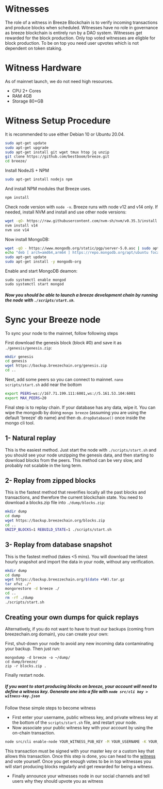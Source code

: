 # Witnesses
The role of a witness in Breeze Blockchain is to verify incoming transactions and produce blocks when scheduled. Witnesses have no role in governance as breeze blockchain is entirely run by a DAO system. Witnesses get rewarded for the block production. Only top voted witnesses are eligble for block production. To be on top you need user upvotes which is not dependent on token staking.

# Witness Hardware
As of mainnet launch, we do not need high resources.
* CPU 2+ Cores
* RAM 4GB
* Storage 80+GB

# Witness Setup Procedure
It is recommended to use either Debian 10 or Ubuntu 20.04.

```bash
sudo apt-get update
sudo apt-get upgrade
sudo apt-get install git wget tmux htop jq unzip
git clone https://github.com/bestboom/breeze.git
cd breeze/
```

Install NodeJS + NPM
```bash
sudo apt-get install nodejs npm
```

And install NPM modules that Breeze uses.
```bash
npm install
```

Check node version with `node -v`. Breeze runs with node v12 and v14 only. If needed, install NVM and install and use other node versions:
```bash
wget -qO- https://raw.githubusercontent.com/nvm-sh/nvm/v0.35.3/install.sh | bash
nvm install v14
nvm use v14
```
Now install MongoDB:
```bash
wget -qO - https://www.mongodb.org/static/pgp/server-5.0.asc | sudo apt-key add -
echo "deb [ arch=amd64,arm64 ] https://repo.mongodb.org/apt/ubuntu focal/mongodb-org/5.0 multiverse" | sudo tee /etc/apt/sources.list.d/mongodb-org-5.0.list
sudo apt-get update
sudo apt-get install -y mongodb-org
```

Enable and start MongoDB deamon:
```
sudo systemctl enable mongod
sudo systemctl start mongod
```

##### Now you should be able to launch a breeze development chain by running the node with `./scripts/start.sh`.


# Sync your Breeze node
To sync your node to the mainnet, follow following steps

First download the genesis block (block #0) and save it as `./genesis/genesis.zip`:

```bash
mkdir genesis
cd genesis
wget https://backup.breezechain.org/genesis.zip
cd ..
```

Next, add some peers so you can connect to mainnet. 
`nano scripts/start.sh` add near the bottom

```bash
export PEERS=ws://167.71.199.111:6001,ws://5.161.53.104:6001
export MAX_PEERS=20
```

Final step is to replay chain. 
If your database has any data, wipe it. 
You can wipe the mongodb by doing `mongo breeze` (assuming you are using the default 'breeze' db name) and then `db.dropDatabase()` once inside the mongo cli tool.


## 1- Natural replay
This is the easiest method. Just start the node with `./scripts/start.sh` and you should see your node unzipping the genesis data, and then starting to download blocks from the peers. This method can be very slow, and probably not scalable in the long term.

## 2- Replay from zipped blocks
This is the fastest method that reverifies locally all the past blocks and transactions, and therefore the current blockchain state. You need to download a blocks.zip file into `./dump/blocks.zip`:
```bash
mkdir dump
cd dump
wget https://backup.breezechain.org/blocks.zip
cd ..
UNZIP_BLOCKS=1 REBUILD_STATE=1 ./scripts/start.sh
```
## 3- Replay from database snapshot
This is the fastest method (takes <5 mins). You will download the latest hourly snapshot and import the data in your node, without any verification.

```bash
mkdir dump
cd dump
wget https://backup.breezzechain.org/$(date +%H).tar.gz
tar xfvz ./*
mongorestore -d breeze ./
cd ..
rm -rf ./dump
./scripts/start.sh
```

## Creating your own dumps for quick replays
Alternatively, if you do not want to have to trust our backups (coming from breezechain.org domain), you can create your own:

First, shut-down your node to avoid any new incoming data contaminating your backup. Then just run:
```
mongodump -d breeze -o ~/dump/
cd dump/breeze/
zip -r blocks.zip .
```

Finally restart node.

##### If you want to start producing blocks on breeze, your account will need to define a witness key. Generate one into a file with `node src/cli key > witness-key.json`

Follow these simple steps to become witness
* First enter your username, public witness key, and private witness key at the bottom of the `scripts/start.sh` file, and restart your node.
* Now associate your public witness key with your account by using the on-chain transaction.
```bash
node src/cli enable-node YOUR_WITNESS_PUB_KEY -M YOUR_USERNAME -K YOUR_KEY
```
This transaction must be signed with your master key or a custom key that allows this transaction. Once this step is done, you can head to the [witness](https://besocial.ai/witnesses) and vote yourself.
Once you get enough votes to be in top witnesses you will start producing blocks regularly and get rewarded for being a witness.
* Finally announce your witnesses node in our social channels and tell users why they should upvote you as witness
